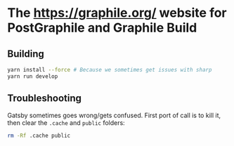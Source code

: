 # The https://graphile.org/ website for PostGraphile and Graphile Build

## Building

```bash
yarn install --force # Because we sometimes get issues with sharp
yarn run develop
```

## Troubleshooting

Gatsby sometimes goes wrong/gets confused. First port of call is to kill it,
then clear the `.cache` and `public` folders:

```bash
rm -Rf .cache public
```
